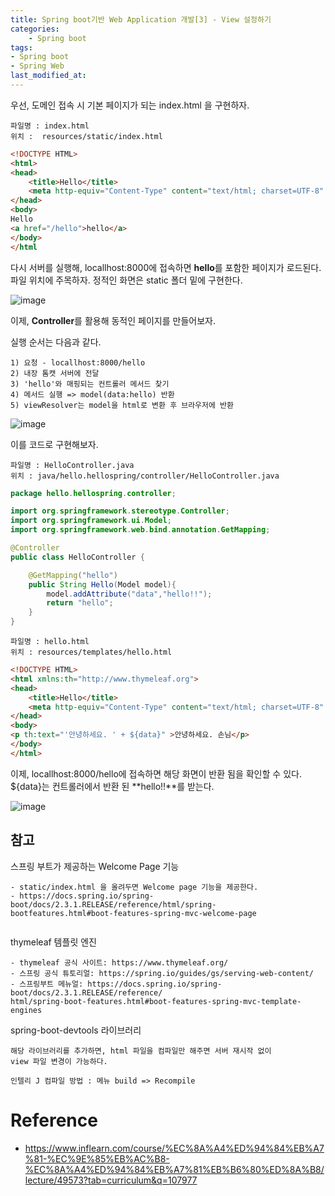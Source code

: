 ```yaml
---
title: Spring boot기반 Web Application 개발[3] - View 설정하기
categories:	
    - Spring boot
tags:
- Spring boot
- Spring Web
last_modified_at: 
---
```




우선, 도메인 접속 시 기본 페이지가 되는 index.html 을 구현하자. 

````
파일명 : index.html
위치 :  resources/static/index.html
````

```html
<!DOCTYPE HTML>
<html>
<head>
    <title>Hello</title>
    <meta http-equiv="Content-Type" content="text/html; charset=UTF-8" />
</head>
<body>
Hello
<a href="/hello">hello</a>
</body>
</html
```

다시 서버를 실행해, locallhost:8000에 접속하면 **hello**를 포함한 페이지가 로드된다. 파일 위치에 주목하자. 정적인 화면은 static 폴더 밑에 구현한다.

![image](https://user-images.githubusercontent.com/49560745/103200313-58159780-4930-11eb-9e5e-613ffdd6f5f0.png)



이제, **Controller**를 활용해 동적인 페이지를 만들어보자.

실행 순서는 다음과 같다. 

```
1) 요청 - locallhost:8000/hello
2) 내장 톰캣 서버에 전달
3) 'hello'와 매핑되는 컨트롤러 메서드 찾기
4) 메서드 실행 => model(data:hello) 반환
5) viewResolver는 model을 html로 변환 후 브라우저에 반환
```



![image](https://user-images.githubusercontent.com/49560745/103200051-bbeb9080-492f-11eb-96b4-3df56e587d63.png)

이를 코드로 구현해보자.

 ```
파일명 : HelloController.java
위치 : java/hello.hellospring/controller/HelloController.java
 ```

```java
package hello.hellospring.controller;

import org.springframework.stereotype.Controller;
import org.springframework.ui.Model;
import org.springframework.web.bind.annotation.GetMapping;

@Controller
public class HelloController {

    @GetMapping("hello")
    public String Hello(Model model){
        model.addAttribute("data","hello!!");
        return "hello";
    }
}
```



```
파일명 : hello.html
위치 : resources/templates/hello.html
```

```html
<!DOCTYPE HTML>
<html xmlns:th="http://www.thymeleaf.org">
<head>
    <title>Hello</title>
    <meta http-equiv="Content-Type" content="text/html; charset=UTF-8" />
</head>
<body>
<p th:text="'안녕하세요. ' + ${data}" >안녕하세요. 손님</p>
</body>
</html>
```

이제, locallhost:8000/hello에 접속하면 해당 화면이 반환 됨을 확인할 수 있다. ${data}는 컨트롤러에서 반환 된 **hello!!**를 받는다.

![image](https://user-images.githubusercontent.com/49560745/103200469-bfcbe280-4930-11eb-8865-baf5e1c2a571.png)

## 참고

스프링 부트가 제공하는 Welcome Page 기능

```
- static/index.html 을 올려두면 Welcome page 기능을 제공한다.
- https://docs.spring.io/spring-boot/docs/2.3.1.RELEASE/reference/html/spring-			bootfeatures.html#boot-features-spring-mvc-welcome-page
	

```

thymeleaf 템플릿 엔진

```
- thymeleaf 공식 사이트: https://www.thymeleaf.org/
- 스프링 공식 튜토리얼: https://spring.io/guides/gs/serving-web-content/
- 스프링부트 메뉴얼: https://docs.spring.io/spring-boot/docs/2.3.1.RELEASE/reference/
html/spring-boot-features.html#boot-features-spring-mvc-template-engines
```

spring-boot-devtools 라이브러리

```
해당 라이브러리를 추가하면, html 파일을 컴파일만 해주면 서버 재시작 없이
view 파일 변경이 가능하다.

인텔리 J 컴파일 방법 : 메뉴 build => Recompile
```





# Reference

- https://www.inflearn.com/course/%EC%8A%A4%ED%94%84%EB%A7%81-%EC%9E%85%EB%AC%B8-%EC%8A%A4%ED%94%84%EB%A7%81%EB%B6%80%ED%8A%B8/lecture/49573?tab=curriculum&q=107977